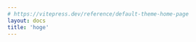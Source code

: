 ```yaml
---
# https://vitepress.dev/reference/default-theme-home-page
layout: docs
title: 'hoge'
---
```


<script setup>
  import ArticleList from './.vitepress/components/ArticleList.vue'
</script>

<ArticleList />
